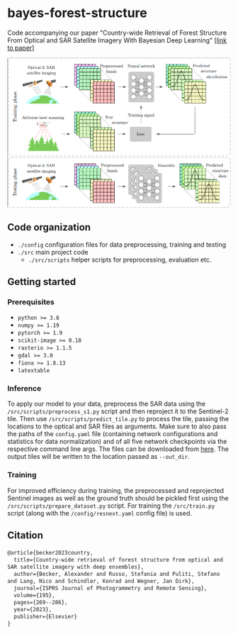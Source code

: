# bayes-forest-structure

Code accompanying our paper "Country-wide Retrieval of Forest Structure From Optical and SAR Satellite Imagery With Bayesian Deep Learning" [[link to paper]](https://www.sciencedirect.com/science/article/pii/S0924271622003045)

![](highlevel.png)

## Code organization
* `./config` configuration files for data preprocessing, training and testing
* `./src` main project code
    * `./src/scripts` helper scripts for preprocessing, evaluation etc.

## Getting started
### Prerequisites
* `python >= 3.8`
* `numpy >= 1.19`
* `pytorch >= 1.9`
* `scikit-image >= 0.18`
* `rasterio >= 1.1.5`
* `gdal >= 3.0`
* `fiona >= 1.8.13`
* `latextable`

### Inference
To apply our model to your data, preprocess the SAR data using the `/src/scripts/preprocess_s1.py` script and then reproject it to the Sentinel-2 tile. Then use `/src/scripts/predict_tile.py` to process the tile, passing the locations to the optical and SAR files as arguments. Make sure to also pass the paths of the `config.yaml` file (containing network configurations and statistics for data normalization) and of all five network checkpoints via the respective command line args. The files can be downloaded from [here](https://drive.google.com/drive/folders/1yUQOjBcbplg6I_9HmFp1vW8pdf4vOzxJ?usp=sharing). The output tiles will be written to the location passed as `--out_dir`.

### Training
For improved efficiency during training, the preprocessed and reprojected Sentinel images as well as the ground truth should be pickled first using the `/src/scripts/prepare_dataset.py` script. For training the `/src/train.py` script (along with the `/config/resnext.yaml` config file) is used.

## Citation
```
@article{becker2023country,
  title={Country-wide retrieval of forest structure from optical and SAR satellite imagery with deep ensembles},
  author={Becker, Alexander and Russo, Stefania and Puliti, Stefano and Lang, Nico and Schindler, Konrad and Wegner, Jan Dirk},
  journal={ISPRS Journal of Photogrammetry and Remote Sensing},
  volume={195},
  pages={269--286},
  year={2023},
  publisher={Elsevier}
}
```
